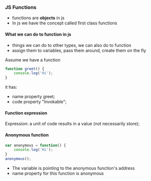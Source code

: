 ### JS Functions
- functions are **objects** in js
- In js we have the concept called first class functions
#### What we can do to function in js
* things we can do to other types, we can also do to function
* assign them to variables, pass them around, create them on the fly

Assume we have a function
```javascript
function greet() {
    console.log('Hi');
}
```
it has:
* name property greet;
* code property "Invokable";

#### Function expression
Expression: a unit of code results in a value (not necessarily store);
#### Anonymous function
```javascript
var anonymous = function() {
    console.log('Hi');
}
anonymous();
```
* The variable is pointing to the anonymous function's address
* name property for this function is anonymous
